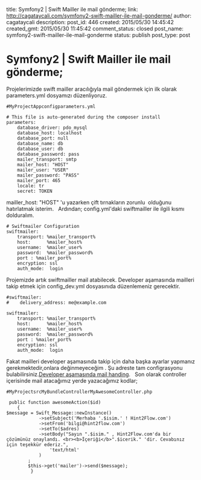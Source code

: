 title: Symfony2 | Swift Mailler ile mail gönderme;
link: http://cagataycali.com/symfony2-swift-mailler-ile-mail-gonderme/
author: cagataycali
description: 
post_id: 446
created: 2015/05/30 14:45:42
created_gmt: 2015/05/30 11:45:42
comment_status: closed
post_name: symfony2-swift-mailler-ile-mail-gonderme
status: publish
post_type: post

# Symfony2 | Swift Mailler ile mail gönderme;

Projelerimizde swift mailler aracılığıyla mail göndermek için ilk olarak parameters.yml dosyamızı düzenliyoruz.  
    
    
    #MyProjectAppconfigparameters.yml
    
    # This file is auto-generated during the composer install
    parameters:
        database_driver: pdo_mysql
        database_host: localhost
        database_port: null
        database_name: db
        database_user: db
        database_password: pass
        mailer_transport: smtp
        mailer_host: "HOST"
        mailer_user: "USER"
        mailer_password: "PASS"
        mailer_port: 465
        locale: tr
        secret: TOKEN

mailler_host: "HOST" 'u yazarken çift tırnakların zorunlu  olduğunu hatırlatmak isterim.   Ardından; config.yml'daki swiftmailler ile ilgili kısmı dolduralım. 
    
    
    # Swiftmailer Configuration
    swiftmailer:
        transport: %mailer_transport%
        host:      %mailer_host%
        username:  %mailer_user%
        password:  %mailer_password%
        port : %mailer_port%
        encryption: ssl
        auth_mode:  login

Projemizde artık swiftmailler mail atabilecek. Developer aşamasında mailleri takip etmek için config_dev.yml dosyasınıda düzenlemeniz gerecektir. 
    
    
    #swiftmailer:
    #    delivery_address: me@example.com
    
    swiftmailer:
        transport: %mailer_transport%
        host:      %mailer_host%
        username:  %mailer_user%
        password:  %mailer_password%
        port : %mailer_port%
        encryption: ssl
        auth_mode:  login

Fakat mailleri developer aşamasında takip için daha başka ayarlar yapmanız gerekmektedir,onlara değinmeyeceğim . Şu adreste tam configrasyonu bulabilirsiniz.[Developer aşamasında mail handing](http://symfony.com/doc/current/cookbook/email/dev_environment.html).   Son olarak controller içerisinde mail atacağımız yerde yazacağımız kodlar; 
    
    
    #MyProjectsrcMyBundleControllerMyAwesomeController.php
    
     public function awesomeAction($id)
        {
    $message = Swift_Message::newInstance()
                ->setSubject('Merhaba '.$isim.' ! Hint2Flow.com')
                ->setFrom('bilgi@hint2flow.com')
                ->setTo($adres)
                ->setBody("Sayın ".$isim." , Hint2Flow.com'da bir çözümünüz onaylandı. <br><b>İçeriği</b>".$icerik." 'dir. Cevabınız için teşekkür ederiz.",
                    'text/html'
                )
            ;
            $this->get('mailer')->send($message);
             }